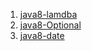 1. [java8-lamdba](./docs/java8/java8-lamdba.md)
2. [java8-Optional](./docs/java8/java8-optional.md)
3. [java8-date](./docs/java8/java8-date.md)


